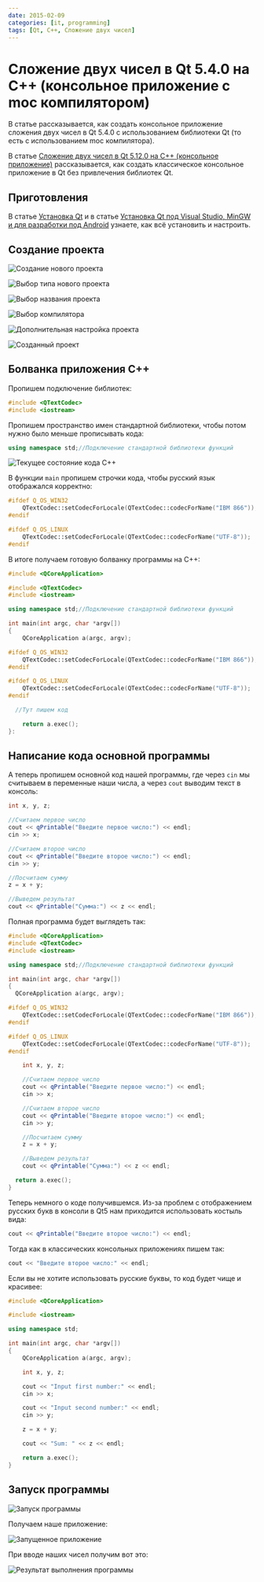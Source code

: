 ```yaml
---
date: 2015-02-09
categories: [it, programming]
tags: [Qt, C++, Сложение двух чисел]
---
```


# Сложение двух чисел в Qt 5.4.0 на C++ (консольное приложение c moc компилятором)

В статье рассказывается, как создать консольное приложение сложения двух чисел в Qt 5.4.0 с использованием библиотеки Qt (то есть с использованием moc компилятора).

В статье [Сложение двух чисел в Qt 5.12.0 на C++ (консольное приложение)](https://github.com/Harrix/harrix.dev-blog-2018/blob/main/2018-10-07-add-2-num-qt-console/2018-10-07-add-2-num-qt-console.md) рассказывается, как создать классическое консольное приложение в Qt без привлечения библиотек Qt.

## Приготовления

В статье [Установка Qt](https://github.com/Harrix/harrix.dev-blog-2018/blob/main/2018-08-19-install-qt-mingw/2018-08-19-install-qt-mingw.md) и в статье [Установка Qt под Visual Studio, MinGW и для разработки под Android](https://github.com/Harrix/harrix.dev-blog-2018/blob/main/2018-08-19-install-qt-advanced/2018-08-19-install-qt-advanced.md) узнаете, как всё установить и настроить.

## Создание проекта

![Создание нового проекта](img/new-project_01.png)

![Выбор типа нового проекта](img/new-project_02.png)

![Выбор названия проекта](img/new-project_03.png)

![Выбор компилятора](img/new-project_04.png)

![Дополнительная настройка проекта](img/new-project_05.png)

![Созданный проект](img/new-project_06.png)

## Болванка приложения C++

Пропишем подключение библиотек:

```cpp
#include <QTextCodec>
#include <iostream>
```

Пропишем пространство имен стандартной библиотеки, чтобы потом нужно было меньше прописывать кода:

```cpp
using namespace std;//Подключение стандартной библиотеки функций
```

![Текущее состояние кода C++](img/cpp.png)

В функции `main` пропишем строчки кода, чтобы русский язык отображался корректно:

```cpp
#ifdef Q_OS_WIN32
    QTextCodec::setCodecForLocale(QTextCodec::codecForName("IBM 866"));
#endif

#ifdef Q_OS_LINUX
    QTextCodec::setCodecForLocale(QTextCodec::codecForName("UTF-8"));
#endif
```

В итоге получаем готовую болванку программы на C++:

```cpp
#include <QCoreApplication>

#include <QTextCodec>
#include <iostream>

using namespace std;//Подключение стандартной библиотеки функций

int main(int argc, char *argv[])
{
    QCoreApplication a(argc, argv);

#ifdef Q_OS_WIN32
    QTextCodec::setCodecForLocale(QTextCodec::codecForName("IBM 866"));
#endif

#ifdef Q_OS_LINUX
    QTextCodec::setCodecForLocale(QTextCodec::codecForName("UTF-8"));
#endif

  //Тут пишем код

    return a.exec();
}:
```

## Написание кода основной программы

А теперь пропишем основной код нашей программы, где через `cin` мы считываем в переменные наши числа, а через `cout` выводим текст в консоль:

```cpp
int x, y, z;

//Считаем первое число
cout << qPrintable("Введите первое число:") << endl;
cin >> x;

//Считаем второе число
cout << qPrintable("Введите второе число:") << endl;
cin >> y;

//Посчитаем сумму
z = x + y;

//Выведем результат
cout << qPrintable("Сумма:") << z << endl;
```

Полная программа будет выглядеть так:

```cpp
#include <QCoreApplication>
#include <QTextCodec>
#include <iostream>

using namespace std;//Подключение стандартной библиотеки функций

int main(int argc, char *argv[])
{
  QCoreApplication a(argc, argv);

#ifdef Q_OS_WIN32
    QTextCodec::setCodecForLocale(QTextCodec::codecForName("IBM 866"));
#endif

#ifdef Q_OS_LINUX
    QTextCodec::setCodecForLocale(QTextCodec::codecForName("UTF-8"));
#endif

    int x, y, z;

    //Считаем первое число
    cout << qPrintable("Введите первое число:") << endl;
    cin >> x;

    //Считаем второе число
    cout << qPrintable("Введите второе число:") << endl;
    cin >> y;

    //Посчитаем сумму
    z = x + y;

    //Выведем результат
    cout << qPrintable("Сумма:") << z << endl;

  return a.exec();
}
```

Теперь немного о коде получившемся. Из-за проблем с отображением русских букв в консоли в Qt5 нам приходится использовать костыль вида:

```cpp
cout << qPrintable("Введите второе число:") << endl;
```

Тогда как в классических консольных приложениях пишем так:

```cpp
cout << "Введите второе число:" << endl;
```

Если вы не хотите использовать русские буквы, то код будет чище и красивее:

```cpp
#include <QCoreApplication>

#include <iostream>

using namespace std;

int main(int argc, char *argv[])
{
    QCoreApplication a(argc, argv);

    int x, y, z;

    cout << "Input first number:" << endl;
    cin >> x;

    cout << "Input second number:" << endl;
    cin >> y;

    z = x + y;

    cout << "Sum: " << z << endl;

    return a.exec();
}
```

## Запуск программы

![Запуск программы](img/run_01.png)

Получаем наше приложение:

![Запущенное приложение](img/run_02.png)

При вводе наших чисел получим вот это:

![Результат выполнения программы](img/run_03.png)
